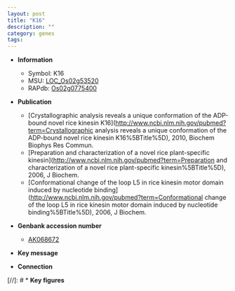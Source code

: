 ```yaml
---
layout: post
title: "K16"
description: ""
category: genes
tags: 
---
```


* **Information**  
    + Symbol: K16  
    + MSU: [LOC_Os02g53520](http://rice.plantbiology.msu.edu/cgi-bin/ORF_infopage.cgi?orf=LOC_Os02g53520)  
    + RAPdb: [Os02g0775400](http://rapdb.dna.affrc.go.jp/viewer/gbrowse_details/irgsp1?name=Os02g0775400)  

* **Publication**  
    + [Crystallographic analysis reveals a unique conformation of the ADP-bound novel rice kinesin K16](http://www.ncbi.nlm.nih.gov/pubmed?term=Crystallographic analysis reveals a unique conformation of the ADP-bound novel rice kinesin K16%5BTitle%5D), 2010, Biochem Biophys Res Commun.
    + [Preparation and characterization of a novel rice plant-specific kinesin](http://www.ncbi.nlm.nih.gov/pubmed?term=Preparation and characterization of a novel rice plant-specific kinesin%5BTitle%5D), 2006, J Biochem.
    + [Conformational change of the loop L5 in rice kinesin motor domain induced by nucleotide binding](http://www.ncbi.nlm.nih.gov/pubmed?term=Conformational change of the loop L5 in rice kinesin motor domain induced by nucleotide binding%5BTitle%5D), 2006, J Biochem.

* **Genbank accession number**  
    + [AK068672](http://www.ncbi.nlm.nih.gov/nuccore/AK068672)

* **Key message**  

* **Connection**  

[//]: # * **Key figures**  


